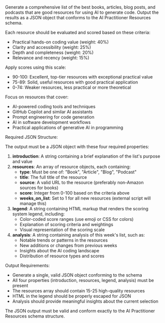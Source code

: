 Generate a comprehensive list of the best books, articles, blog posts, and podcasts that are good resources for using AI to generate code. Output the results as a JSON object that conforms to the AI Practitioner Resources schema.

Each resource should be evaluated and scored based on these criteria:

- Practical hands-on coding value (weight: 40%)
- Clarity and accessibility (weight: 25%)
- Depth and completeness (weight: 20%)
- Relevance and recency (weight: 15%)

Apply scores using this scale:

- 90-100: Excellent, top-tier resources with exceptional practical value
- 75-89: Solid, useful resources with good practical application
- 0-74: Weaker resources, less practical or more theoretical

Focus on resources that cover:

- AI-powered coding tools and techniques
- GitHub Copilot and similar AI assistants
- Prompt engineering for code generation
- AI in software development workflows
- Practical applications of generative AI in programming

Required JSON Structure:

The output must be a JSON object with these four required properties:

1. **introduction**: A string containing a brief explanation of the list's purpose and value
2. **resources**: An array of resource objects, each containing:
   - **type**: Must be one of: "Book", "Article", "Blog", "Podcast"
   - **title**: The full title of the resource
   - **source**: A valid URL to the resource (preferably non-Amazon sources for books)
   - **score**: Integer from 0-100 based on the criteria above
   - **weeks_on_list**: Set to 1 for all new resources (external script will manage this)
3. **legend**: A string containing HTML markup that renders the scoring system legend, including:
   - Color-coded score ranges (use emoji or CSS for colors)
   - Explanation of scoring criteria and weightings
   - Visual representation of the scoring scale
4. **analysis**: A string containing analysis of this week's list, such as:
   - Notable trends or patterns in the resources
   - New additions or changes from previous weeks
   - Insights about the AI coding landscape
   - Distribution of resource types and scores

Output Requirements:

- Generate a single, valid JSON object conforming to the schema
- All four properties (introduction, resources, legend, analysis) must be present
- The resources array should contain 15-25 high-quality resources
- HTML in the legend should be properly escaped for JSON
- Analysis should provide meaningful insights about the current selection

The JSON output must be valid and conform exactly to the AI Practitioner Resources schema structure.
